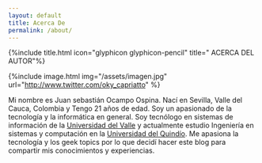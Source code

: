 ```yaml
---
layout: default
title: Acerca De
permalink: /about/
---
```

{%include title.html icon="glyphicon glyphicon-pencil" title=" ACERCA DEL AUTOR"%}

{%include image.html img="/assets/imagen.jpg" url="http://www.twitter.com/oky_capriatto" %}

Mi nombre es Juan sebastián Ocampo Ospina. Nací en Sevilla, Valle del Cauca, Colombia y Tengo 21 años de edad. Soy un apasionado de la
tecnología y la informática en general. Soy tecnólogo en sistemas de información de la [Universidad del Valle][univalle]
y actualmente estudio Ingeniería en sistemas y computación en la [Universidad del Quindío][Universidad del Quindío]. Me apasiona la
tecnología y los geek topics por lo que decidí hacer este blog para compartir mis conocimientos y experiencias.

[univalle]:  http://www.univalle.edu.co/
[Universidad del Quindío]: http://www.uniquindio.edu.co/
